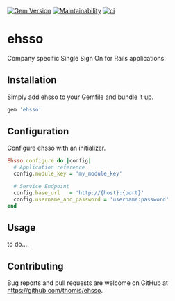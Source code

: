 [![Gem Version](https://badge.fury.io/rb/ehsso.svg)](https://badge.fury.io/rb/ehsso)
[![Maintainability](https://api.codeclimate.com/v1/badges/baea493e227c446ffe49/maintainability)](https://codeclimate.com/github/thomis/ehsso/maintainability)
[![ci](https://github.com/thomis/ehsso/actions/workflows/ci.yml/badge.svg)](https://github.com/thomis/ehsso/actions/workflows/ci.yml)

# ehsso

Company specific Single Sign On for Rails applications.

## Installation

Simply add ehsso to your Gemfile and bundle it up.

```Ruby
gem 'ehsso'
```

## Configuration

Configure ehsso with an initializer.

```Ruby
Ehsso.configure do |config|
  # Application reference
  config.module_key = 'my_module_key'

  # Service Endpoint
  config.base_url   = 'http://{host}:{port}'
  config.username_and_password = 'username:password'
end
```

## Usage

to do....

## Contributing

Bug reports and pull requests are welcome on GitHub at https://github.com/thomis/ehsso.
